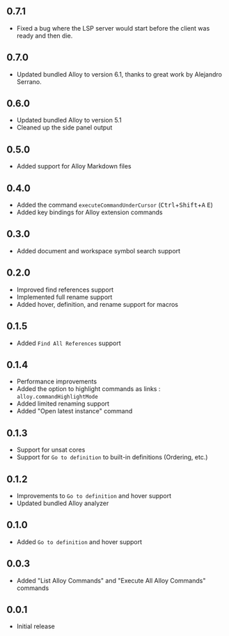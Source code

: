 ## 0.7.1
- Fixed a bug where the LSP server would start before the client was ready and then die.

## 0.7.0
- Updated bundled Alloy to version 6.1, thanks to great work by Alejandro Serrano.

## 0.6.0
- Updated bundled Alloy to version 5.1
- Cleaned up the side panel output

## 0.5.0
- Added support for Alloy Markdown files

## 0.4.0
- Added the command `executeCommandUnderCursor` (<kbd>Ctrl</kbd>+<kbd>Shift</kbd>+<kbd>A</kbd> <kbd>E</kbd>)
- Added key bindings for Alloy extension commands

## 0.3.0
- Added document and workspace symbol search support

## 0.2.0
- Improved find references support
- Implemented full rename support
- Added hover, definition, and rename support for macros

## 0.1.5
- Added `Find All References` support

## 0.1.4
- Performance improvements
- Added the option to highlight commands as links : `alloy.commandHighlightMode`
- Added limited renaming support
- Added "Open latest instance" command

## 0.1.3
- Support for unsat cores
- Support for `Go to definition` to built-in definitions (Ordering, etc.) 

## 0.1.2
- Improvements to `Go to definition` and hover support
- Updated bundled Alloy analyzer 

## 0.1.0
- Added `Go to definition` and hover support

## 0.0.3
- Added "List Alloy Commands" and "Execute All Alloy Commands" commands

## 0.0.1
- Initial release

